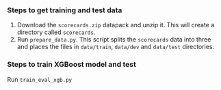 ### Steps to get training and test data
1. Download the `scorecards.zip` datapack and unzip it. This will create a directory called `scorecards`.
2. Run `prepare_data.py`. This script splits the `scorecards` data into three and places the files in `data/train`, `data/dev` and `data/test` directories.

### Steps to train XGBoost model and test
Run `train_eval_xgb.py`
